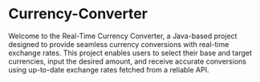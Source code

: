 # Currency-Converter
Welcome to the Real-Time Currency Converter, a Java-based project designed to provide seamless currency conversions with real-time exchange rates. This project enables users to select their base and target currencies, input the desired amount, and receive accurate conversions using up-to-date exchange rates fetched from a reliable API.
